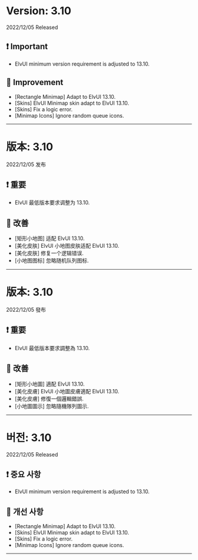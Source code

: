 # Version: 3.10
2022/12/05 Released
## ❗ Important
- ElvUI minimum version requirement is adjusted to 13.10.
## 💪 Improvement
- [Rectangle Minimap] Adapt to ElvUI 13.10.
- [Skins] ElvUI Minimap skin adapt to ElvUI 13.10.
- [Skins] Fix a logic error.
- [Minimap Icons] Ignore random queue icons.

------
# 版本: 3.10
2022/12/05 发布
## ❗ 重要
- ElvUI 最低版本要求调整为 13.10.
## 💪 改善
- [矩形小地图] 适配 ElvUI 13.10.
- [美化皮肤] ElvUI 小地图皮肤适配 ElvUI 13.10.
- [美化皮肤] 修复一个逻辑错误.
- [小地图图标] 忽略随机队列图标.

------
# 版本: 3.10
2022/12/05 發布
## ❗ 重要
- ElvUI 最低版本要求調整為 13.10.
## 💪 改善
- [矩形小地圖] 適配 ElvUI 13.10.
- [美化皮膚] ElvUI 小地圖皮膚適配 ElvUI 13.10.
- [美化皮膚] 修復一個邏輯錯誤.
- [小地圖圖示] 忽略隨機隊列圖示.

------
# 버전: 3.10
2022/12/05 Released
## ❗ 중요 사항
- ElvUI minimum version requirement is adjusted to 13.10.
## 💪 개선 사항
- [Rectangle Minimap] Adapt to ElvUI 13.10.
- [Skins] ElvUI Minimap skin adapt to ElvUI 13.10.
- [Skins] Fix a logic error.
- [Minimap Icons] Ignore random queue icons.

------
